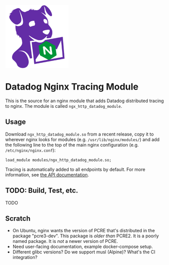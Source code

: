 <img alt="datadog tracing nginx" src="mascot.svg" height="200"/>

Datadog Nginx Tracing Module
============================
This is the source for an nginx module that adds Datadog distributed tracing to
nginx.  The module is called `ngx_http_datadog_module`.

Usage
-----
Download `ngx_http_datadog_module.so` from a recent release, copy it to
wherever nginx looks for modules (e.g. `/usr/lib/nginx/modules/`) and add the
following line to the top of the main nginx configuration (e.g.
`/etc/nginx/nginx.conf`):
```nginx
load_module modules/ngx_http_datadog_module.so;
```
Tracing is automatically added to all endpoints by default.  For more
information, see [the API documentation](API.md).

TODO: Build, Test, etc.
-----------------------
TODO

Scratch
-------
- On Ubuntu, nginx wants the version of PCRE that's distributed in the package
  "pcre3-dev".  This package is _older than_ PCRE2.  It is a poorly named
  package.  It is _not_ a newer version of PCRE.
- Need user-facing documentation, example docker-compose setup.
- Different glibc versions?  Do we support musl (Alpine)? What's the CI integration?

